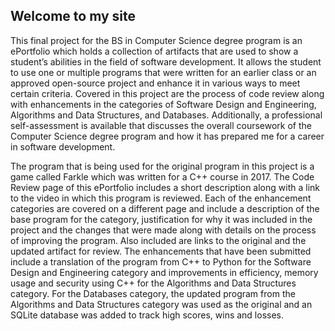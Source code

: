 ## Welcome to my site

This final project for the BS in Computer Science degree program is an ePortfolio which holds a collection of artifacts that are used to show a student’s abilities in the field of software development.  It allows the student to use one or multiple programs that were written for an earlier class or an approved open-source project and enhance it in various ways to meet certain criteria.  Covered in this project are the process of code review along with enhancements in the categories of Software Design and Engineering, Algorithms and Data Structures, and Databases. Additionally, a professional self-assessment is available that discusses the overall coursework of the Computer Science degree program and how it has prepared me for a career in software development.

The program that is being used for the original program in this project is a game called Farkle which was written for a C++ course in 2017.   The Code Review page of this ePortfolio includes a short description along with a link to the video in which this program is reviewed.  Each of the enhancement categories are covered on a different page and include a description of the base program for the category, justification for why it was included in the project and the changes that were made along with details on the process of improving the program.  Also included are links to the original and the updated artifact for review.  The enhancements that have been submitted include a translation of the program from C++ to Python for the Software Design and Engineering category and improvements in efficiency, memory usage and security using C++ for the Algorithms and Data Structures category.  For the Databases category, the updated program from the Algorithms and Data Structures category was used as the original and an SQLite database was added to track high scores, wins and losses.

